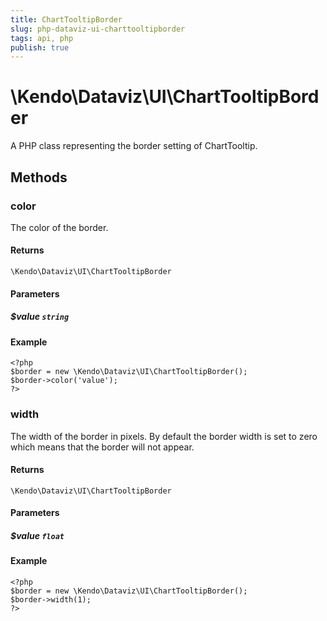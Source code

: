 ```yaml
---
title: ChartTooltipBorder
slug: php-dataviz-ui-charttooltipborder
tags: api, php
publish: true
---
```


# \Kendo\Dataviz\UI\ChartTooltipBorder

A PHP class representing the border setting of ChartTooltip.


## Methods

### color
The color of the border.

#### Returns
`\Kendo\Dataviz\UI\ChartTooltipBorder`

#### Parameters

##### $value `string`



#### Example 
    <?php
    $border = new \Kendo\Dataviz\UI\ChartTooltipBorder();
    $border->color('value');
    ?>

### width
The width of the border in pixels. By default the border width is set to zero which means that the border will not appear.

#### Returns
`\Kendo\Dataviz\UI\ChartTooltipBorder`

#### Parameters

##### $value `float`



#### Example 
    <?php
    $border = new \Kendo\Dataviz\UI\ChartTooltipBorder();
    $border->width(1);
    ?>

